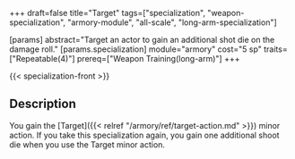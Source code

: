 +++
draft=false
title="Target"
tags=["specialization", "weapon-specialization", "armory-module", "all-scale", "long-arm-specialization"]

[params]
  abstract="Target an actor to gain an additional shot die on the damage roll."
  [params.specialization]
    module="armory"
    cost="5 sp"
    traits=["Repeatable(4)"]
    prereq=["Weapon Training(long-arm)"]
+++

{{< specialization-front >}}

## Description

You gain the [Target]({{< relref "/armory/ref/target-action.md" >}}) minor action.
If you take this specialization again, you gain one additional shoot die when 
you use the Target minor action.

